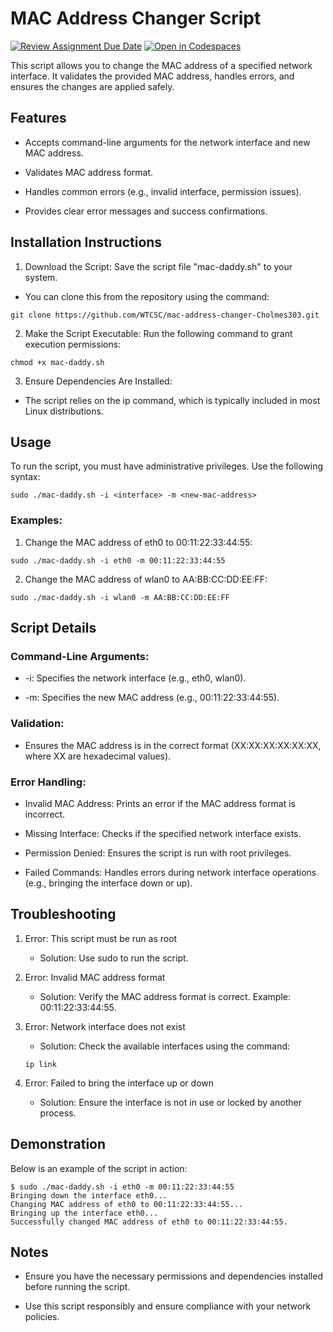 # MAC Address Changer Script

[![Review Assignment Due Date](https://classroom.github.com/assets/deadline-readme-button-22041afd0340ce965d47ae6ef1cefeee28c7c493a6346c4f15d667ab976d596c.svg)](https://classroom.github.com/a/tp86o73G)
[![Open in Codespaces](https://classroom.github.com/assets/launch-codespace-2972f46106e565e64193e422d61a12cf1da4916b45550586e14ef0a7c637dd04.svg)](https://classroom.github.com/open-in-codespaces?assignment_repo_id=17743676)



This script allows you to change the MAC address of a specified network interface. It validates the provided MAC address, handles errors, and ensures the changes are applied safely.

## Features

- Accepts command-line arguments for the network interface and new MAC address.

- Validates MAC address format.

- Handles common errors (e.g., invalid interface, permission issues).

- Provides clear error messages and success confirmations.

## Installation Instructions

1. Download the Script:
Save the script file "mac-daddy.sh" to your system.
 - You can clone this from the repository using the command:
 ```
 git clone https://github.com/WTCSC/mac-address-changer-Cholmes303.git
 ```

2. Make the Script Executable:
Run the following command to grant execution permissions:

```
chmod +x mac-daddy.sh
```

3. Ensure Dependencies Are Installed:

 - The script relies on the ip command, which is typically included in most Linux distributions.

## Usage

To run the script, you must have administrative privileges. Use the following syntax:

```
sudo ./mac-daddy.sh -i <interface> -m <new-mac-address>
```

### Examples:

1. Change the MAC address of eth0 to 00:11:22:33:44:55:

```
sudo ./mac-daddy.sh -i eth0 -m 00:11:22:33:44:55
```

2. Change the MAC address of wlan0 to AA:BB:CC:DD:EE:FF:

```
sudo ./mac-daddy.sh -i wlan0 -m AA:BB:CC:DD:EE:FF
```

## Script Details
### Command-Line Arguments:

- -i: Specifies the network interface (e.g., eth0, wlan0).

- -m: Specifies the new MAC address (e.g., 00:11:22:33:44:55).

### Validation:

- Ensures the MAC address is in the correct format (XX:XX:XX:XX:XX:XX, where XX are hexadecimal values).

### Error Handling:

- Invalid MAC Address: Prints an error if the MAC address format is incorrect.

- Missing Interface: Checks if the specified network interface exists.

- Permission Denied: Ensures the script is run with root privileges.

- Failed Commands: Handles errors during network interface operations (e.g., bringing the interface down or up).

## Troubleshooting

1. Error: This script must be run as root

    - Solution: Use sudo to run the script.

2. Error: Invalid MAC address format

    - Solution: Verify the MAC address format is correct. Example: 00:11:22:33:44:55.

3. Error: Network interface does not exist

    - Solution: Check the available interfaces using the command:

    ```
    ip link
    ```

4. Error: Failed to bring the interface up or down

    - Solution: Ensure the interface is not in use or locked by another process.

## Demonstration

Below is an example of the script in action:

```
$ sudo ./mac-daddy.sh -i eth0 -m 00:11:22:33:44:55
Bringing down the interface eth0...
Changing MAC address of eth0 to 00:11:22:33:44:55...
Bringing up the interface eth0...
Successfully changed MAC address of eth0 to 00:11:22:33:44:55.
```

## Notes

- Ensure you have the necessary permissions and dependencies installed before running the script.

- Use this script responsibly and ensure compliance with your network policies.

